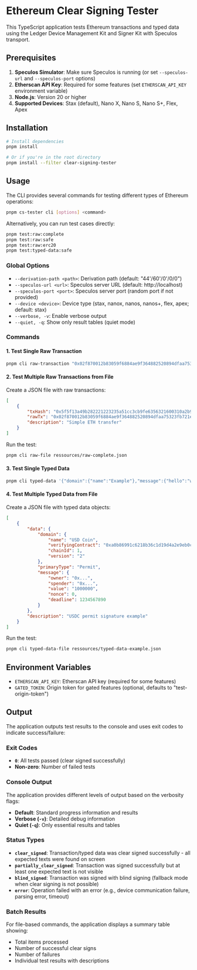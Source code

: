# Ethereum Clear Signing Tester

This TypeScript application tests Ethereum transactions and typed data using the Ledger Device Management Kit and Signer Kit with Speculos transport.

## Prerequisites

1. **Speculos Simulator**: Make sure Speculos is running (or set `--speculos-url` and `--speculos-port` options)
2. **Etherscan API Key**: Required for some features (set `ETHERSCAN_API_KEY` environment variable)
3. **Node.js**: Version 20 or higher
4. **Supported Devices**: Stax (default), Nano X, Nano S, Nano S+, Flex, Apex

## Installation

```bash
# Install dependencies
pnpm install

# Or if you're in the root directory
pnpm install --filter clear-signing-tester
```

## Usage

The CLI provides several commands for testing different types of Ethereum operations:

```bash
pnpm cs-tester cli [options] <command>
```

Alternatively, you can run test cases directly:

```bash
pnpm test:raw:complete
pnpm test:raw:safe
pnpm test:raw:erc20
pnpm test:typed-data:safe
```

### Global Options

- `--derivation-path <path>`: Derivation path (default: "44'/60'/0'/0/0")
- `--speculos-url <url>`: Speculos server URL (default: http://localhost)
- `--speculos-port <port>`: Speculos server port (random port if not provided)
- `--device <device>`: Device type (stax, nanox, nanos, nanos+, flex, apex; default: stax)
- `--verbose, -v`: Enable verbose output
- `--quiet, -q`: Show only result tables (quiet mode)

### Commands

#### 1. Test Single Raw Transaction

```bash
pnpm cli raw-transaction "0x02f870012b83059f6884ae9f364882520894dfaa75323fb721e5f29d43859390f62cc4b600b8874652436b698acb80c001a0bebdd83d9bc034e4824367e3f1cc0e8b8e4b24871eeba9ef8d36130d25c96129a04608841b2945b0ed090bc3c6fe56aef0077d6a5eb6b3416212fe727e7e2b68e1"
```

#### 2. Test Multiple Raw Transactions from File

Create a JSON file with raw transactions:

```json
[
    {
        "txHash": "0x5f5f13a49b282221223235a51cc3cb9fe6356321600310a2b97646bed757b352",
        "rawTx": "0x02f870012b83059f6884ae9f364882520894dfaa75323fb721e5f29d43859390f62cc4b600b8874652436b698acb80c001a0bebdd83d9bc034e4824367e3f1cc0e8b8e4b24871eeba9ef8d36130d25c96129a04608841b2945b0ed090bc3c6fe56aef0077d6a5eb6b3416212fe727e7e2b68e1",
        "description": "Simple ETH transfer"
    }
]
```

Run the test:

```bash
pnpm cli raw-file ressources/raw-complete.json
```

#### 3. Test Single Typed Data

```bash
pnpm cli typed-data '{"domain":{"name":"Example"},"message":{"hello":"world"}}'
```

#### 4. Test Multiple Typed Data from File

Create a JSON file with typed data objects:

```json
[
    {
        "data": {
            "domain": {
                "name": "USD Coin",
                "verifyingContract": "0xa0b86991c6218b36c1d19d4a2e9eb0ce3606eb48",
                "chainId": 1,
                "version": "2"
            },
            "primaryType": "Permit",
            "message": {
                "owner": "0x...",
                "spender": "0x...",
                "value": "1000000",
                "nonce": 0,
                "deadline": 1234567890
            }
        },
        "description": "USDC permit signature example"
    }
]
```

Run the test:

```bash
pnpm cli typed-data-file ressources/typed-data-example.json
```

## Environment Variables

- `ETHERSCAN_API_KEY`: Etherscan API key (required for some features)
- `GATED_TOKEN`: Origin token for gated features (optional, defaults to "test-origin-token")

## Output

The application outputs test results to the console and uses exit codes to indicate success/failure:

### Exit Codes

- **`0`**: All tests passed (clear signed successfully)
- **Non-zero**: Number of failed tests

### Console Output

The application provides different levels of output based on the verbosity flags:

- **Default**: Standard progress information and results
- **Verbose (`-v`)**: Detailed debug information
- **Quiet (`-q`)**: Only essential results and tables

### Status Types

- **`clear_signed`**: Transaction/typed data was clear signed successfully - all expected texts were found on screen
- **`partially_clear_signed`**: Transaction was signed successfully but at least one expected text is not visible
- **`blind_signed`**: Transaction was signed with blind signing (fallback mode when clear signing is not possible)
- **`error`**: Operation failed with an error (e.g., device communication failure, parsing error, timeout)

### Batch Results

For file-based commands, the application displays a summary table showing:

- Total items processed
- Number of successful clear signs
- Number of failures
- Individual test results with descriptions
